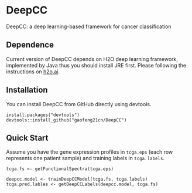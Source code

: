 # DeepCC
DeepCC: a deep learning-based framework for cancer classification

## Dependence
Current version of DeepCC depends on H2O deep learning framework, implemented by Java thus you should install JRE first. Please following the instructions on [h2o.ai](http://www.h2o.ai/download/h2o/r).

## Installation
You can install DeepCC from GitHub directly using devtools.
```
install.packages("devtools")
devtools::install_github("gaofeng21cn/DeepCC")
```

## Quick Start
Assume you have the gene expression profiles in `tcga.eps` (each row represents one patient sample) and training labels in `tcga.labels`.
```
tcga.fs <- getFunctionalSpectra(tcga.eps)

deepcc.model <- trainDeepCCModel(tcga.fs, tcga.labels)
tcga.pred.lables <- getDeepCCLabels(deepcc.model, tcga.fs)
```
